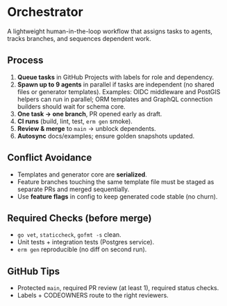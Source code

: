 # Orchestrator

A lightweight human-in-the-loop workflow that assigns tasks to agents, tracks branches, and sequences dependent work.

## Process

1. **Queue tasks** in GitHub Projects with labels for role and dependency.
2. **Spawn up to 9 agents** in parallel if tasks are independent (no shared files or generator templates). Examples: OIDC middleware and PostGIS helpers can run in parallel; ORM templates and GraphQL connection builders should wait for schema core.
3. **One task → one branch**, PR opened early as draft.
4. **CI runs** (build, lint, test, `erm gen` smoke).
5. **Review & merge** to `main` → unblock dependents.
6. **Autosync** docs/examples; ensure golden snapshots updated.

## Conflict Avoidance

- Templates and generator core are **serialized**.
- Feature branches touching the same template file must be staged as separate PRs and merged sequentially.
- Use **feature flags** in config to keep generated code stable (no churn).

## Required Checks (before merge)

- `go vet`, `staticcheck`, `gofmt -s` clean.
- Unit tests + integration tests (Postgres service).
- `erm gen` reproducible (no diff on second run).

## GitHub Tips

- Protected `main`, required PR review (at least 1), required status checks.
- Labels + CODEOWNERS route to the right reviewers.
